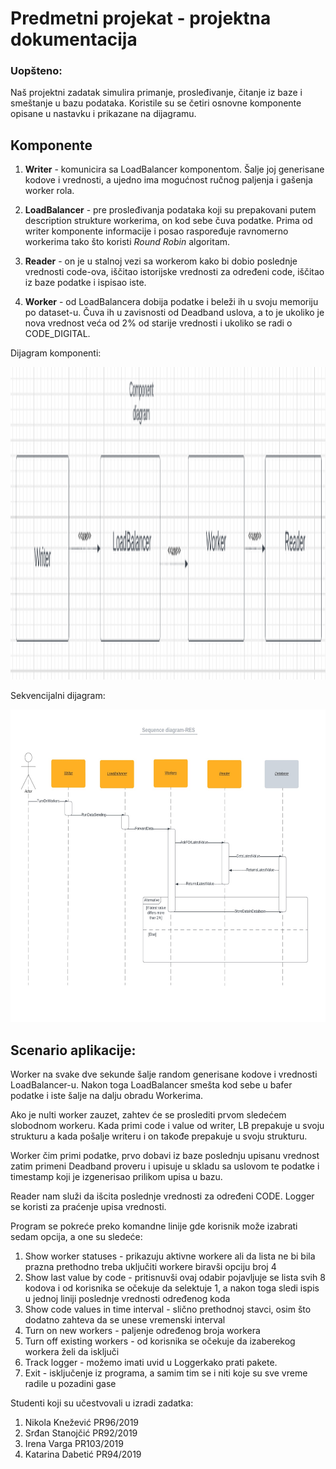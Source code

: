 # Predmetni projekat - projektna dokumentacija



### Uopšteno:
Naš projektni zadatak simulira primanje, prosleđivanje, čitanje iz baze i smeštanje u bazu podataka. Koristile su se četiri osnovne komponente opisane u nastavku i prikazane na dijagramu.


## Komponente

1. **Writer** - komunicira sa LoadBalancer komponentom. Šalje joj generisane kodove i vrednosti, a ujedno ima mogućnost ručnog paljenja i gašenja worker rola.

1. **LoadBalancer** - pre prosleđivanja podataka koji su prepakovani putem description strukture workerima, on kod sebe čuva podatke. Prima od writer komponente informacije i posao raspoređuje ravnomerno workerima tako što koristi *Round Robin* algoritam.

1. **Reader** - on je u stalnoj vezi sa workerom kako bi dobio poslednje vrednosti code-ova, iščitao istorijske vrednosti za određeni code, iščitao iz baze podatke i ispisao iste.

1. **Worker** - od LoadBalancera dobija podatke i beleži ih u svoju memoriju po dataset-u. Čuva ih u zavisnosti od Deadband uslova, a to je ukoliko je nova vrednost veća od 2% od starije vrednosti i ukoliko se radi o CODE_DIGITAL. 
 

Dijagram komponenti:

<img src="dijagrammoj.png" style="height: 500px; width:1000px;"/>

Sekvencijalni dijagram:

<img src="sec.jpeg" style="height: 500px; width:1000px;"/>

## Scenario aplikacije:
Worker na svake dve sekunde šalje random generisane kodove i vrednosti LoadBalancer-u. Nakon toga LoadBalancer smešta kod sebe u bafer podatke i iste šalje na dalju obradu Workerima. 

Ako je nulti worker zauzet, zahtev će se proslediti prvom sledećem slobodnom workeru. Kada primi code i value od writer, LB prepakuje u svoju strukturu a kada pošalje writeru i on takođe prepakuje u svoju strukturu.

Worker čim primi podatke, prvo dobavi iz baze poslednju upisanu vrednost zatim primeni Deadband proveru i upisuje u skladu sa uslovom te podatke i timestamp koji je izgenerisao prilikom upisa u bazu.

Reader nam služi da išcita poslednje vrednosti za određeni CODE. Logger se koristi za praćenje  upisa vrednosti.

Program se pokreće preko komandne linije gde korisnik može izabrati sedam opcija, a one su sledeće:
1. Show worker statuses - prikazuju aktivne workere ali da lista ne bi bila prazna prethodno treba uključiti workere biravši opciju broj 4
1. Show last value by code - pritisnuvši ovaj odabir pojavljuje se lista svih 8 kodova i od korisnika se očekuje da selektuje 1, a  nakon toga sledi ispis u jednoj liniji poslednje vrednosti određenog koda
1. Show code values in time interval - slično prethodnoj stavci, osim što dodatno zahteva da se unese vremenski interval
1. Turn on new workers - paljenje određenog broja workera
1. Turn off existing workers - od korisnika se očekuje da izaberekog workera želi da isključi
1. Track logger - možemo imati uvid u Loggerkako prati pakete.
1. Exit - isključenje iz programa, a samim tim se i niti koje su sve vreme radile u pozadini gase

Studenti koji su učestvovali u izradi zadatka:
1. Nikola Knežević PR96/2019
2. Srđan Stanojčić PR92/2019
3. Irena Varga PR103/2019
4. Katarina Dabetić PR94/2019
